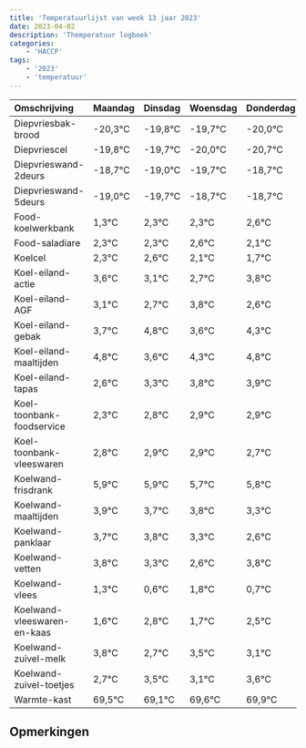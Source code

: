 ```yaml
---
title: 'Temperatuurlijst van week 13 jaar 2023'
date: 2023-04-02
description: 'Themperatuur logboek'
categories:
    - 'HACCP'
tags:
    - '2023'
    - 'temperatuur'
---
```

|Omschrijving|Maandag|Dinsdag|Woensdag|Donderdag|Vrijdag|Zaterdag|Zondag|
|:---|:---|:---|:---|:---|:---|:---|:---|
|Diepvriesbak-brood|-20,3°C|-19,8°C|-19,7°C|-20,0°C|-20,7°C|-19,7°C|-19,7°C|
|Diepvriescel|-19,8°C|-19,7°C|-20,0°C|-20,7°C|-19,7°C|-19,7°C|-19,4°C|
|Diepvrieswand-2deurs|-18,7°C|-19,0°C|-19,7°C|-18,7°C|-18,7°C|-18,4°C|-18,9°C|
|Diepvrieswand-5deurs|-19,0°C|-19,7°C|-18,7°C|-18,7°C|-18,4°C|-18,9°C|-19,3°C|
|Food-koelwerkbank|1,3°C|2,3°C|2,3°C|2,6°C|2,1°C|1,7°C|2,8°C|
|Food-saladiare|2,3°C|2,3°C|2,6°C|2,1°C|1,7°C|2,8°C|1,6°C|
|Koelcel|2,3°C|2,6°C|2,1°C|1,7°C|2,8°C|1,6°C|2,3°C|
|Koel-eiland-actie|3,6°C|3,1°C|2,7°C|3,8°C|2,6°C|3,3°C|3,8°C|
|Koel-eiland-AGF|3,1°C|2,7°C|3,8°C|2,6°C|3,3°C|3,8°C|3,9°C|
|Koel-eiland-gebak|3,7°C|4,8°C|3,6°C|4,3°C|4,8°C|4,9°C|4,9°C|
|Koel-eiland-maaltijden|4,8°C|3,6°C|4,3°C|4,8°C|4,9°C|4,9°C|4,7°C|
|Koel-eiland-tapas|2,6°C|3,3°C|3,8°C|3,9°C|3,9°C|3,7°C|3,8°C|
|Koel-toonbank-foodservice|2,3°C|2,8°C|2,9°C|2,9°C|2,7°C|2,8°C|2,3°C|
|Koel-toonbank-vleeswaren|2,8°C|2,9°C|2,9°C|2,7°C|2,8°C|2,3°C|1,6°C|
|Koelwand-frisdrank|5,9°C|5,9°C|5,7°C|5,8°C|5,3°C|4,6°C|5,8°C|
|Koelwand-maaltijden|3,9°C|3,7°C|3,8°C|3,3°C|2,6°C|3,8°C|2,7°C|
|Koelwand-panklaar|3,7°C|3,8°C|3,3°C|2,6°C|3,8°C|2,7°C|3,5°C|
|Koelwand-vetten|3,8°C|3,3°C|2,6°C|3,8°C|2,7°C|3,5°C|3,1°C|
|Koelwand-vlees|1,3°C|0,6°C|1,8°C|0,7°C|1,5°C|1,1°C|1,6°C|
|Koelwand-vleeswaren-en-kaas|1,6°C|2,8°C|1,7°C|2,5°C|2,1°C|2,6°C|2,9°C|
|Koelwand-zuivel-melk|3,8°C|2,7°C|3,5°C|3,1°C|3,6°C|3,9°C|3,3°C|
|Koelwand-zuivel-toetjes|2,7°C|3,5°C|3,1°C|3,6°C|3,9°C|3,3°C|3,3°C|
|Warmte-kast|69,5°C|69,1°C|69,6°C|69,9°C|69,3°C|69,3°C|69,1°C|

## Opmerkingen


